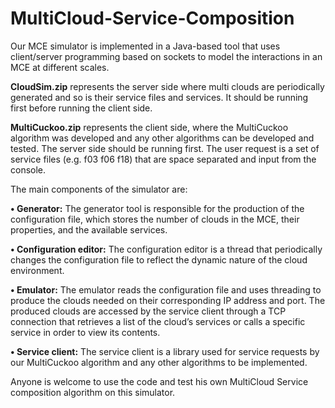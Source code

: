 # MultiCloud-Service-Composition
Our MCE simulator is implemented in a Java-based tool that uses client/server programming based on sockets to model the interactions in an MCE at different scales.

**CloudSim.zip** represents the server side where multi clouds are periodically generated and so is their service files and services. It should be running first before running the client side.

**MultiCuckoo.zip** represents the client side, where the MultiCuckoo algorithm was developed and any other algorithms can be developed and tested. The server side should be running first. The user request is a set of service files (e.g. f03 f06 f18) that are space separated and input from the console.

The main components of the simulator are:

**• Generator:** The generator tool is responsible for the production of the configuration file, which stores the number of clouds in the MCE, their properties, and the available services.

**• Configuration editor:** The configuration editor is a thread that periodically changes the configuration file to reflect the dynamic nature of the cloud environment.

**• Emulator:** The emulator reads the configuration file and uses threading to produce the clouds needed on their corresponding IP address and port. The produced clouds are accessed by the service client through a TCP connection that retrieves a list of the cloud’s services or calls a specific service in order to view its contents.

**• Service client:** The service client is a library used for service requests by our MultiCuckoo algorithm and any other algorithms to be implemented.

Anyone is welcome to use the code and test his own MultiCloud Service composition algorithm on this simulator.
